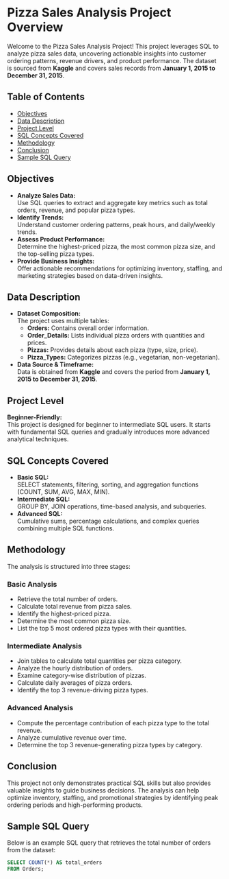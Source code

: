 # Pizza Sales Analysis Project Overview

Welcome to the Pizza Sales Analysis Project! This project leverages SQL to analyze pizza sales data, uncovering actionable insights into customer ordering patterns, revenue drivers, and product performance. The dataset is sourced from **Kaggle** and covers sales records from **January 1, 2015 to December 31, 2015**.

## Table of Contents
- [Objectives](#objectives)
- [Data Description](#data-description)
- [Project Level](#project-level)
- [SQL Concepts Covered](#sql-concepts-covered)
- [Methodology](#methodology)
- [Conclusion](#conclusion)
- [Sample SQL Query](#sample-sql-query)

## Objectives
- **Analyze Sales Data:**  
  Use SQL queries to extract and aggregate key metrics such as total orders, revenue, and popular pizza types.
- **Identify Trends:**  
  Understand customer ordering patterns, peak hours, and daily/weekly trends.
- **Assess Product Performance:**  
  Determine the highest-priced pizza, the most common pizza size, and the top-selling pizza types.
- **Provide Business Insights:**  
  Offer actionable recommendations for optimizing inventory, staffing, and marketing strategies based on data-driven insights.

## Data Description
- **Dataset Composition:**  
  The project uses multiple tables:
  - **Orders:** Contains overall order information.
  - **Order_Details:** Lists individual pizza orders with quantities and prices.
  - **Pizzas:** Provides details about each pizza (type, size, price).
  - **Pizza_Types:** Categorizes pizzas (e.g., vegetarian, non-vegetarian).
- **Data Source & Timeframe:**  
  Data is obtained from **Kaggle** and covers the period from **January 1, 2015 to December 31, 2015**.

## Project Level
**Beginner-Friendly:**  
This project is designed for beginner to intermediate SQL users. It starts with fundamental SQL queries and gradually introduces more advanced analytical techniques.

## SQL Concepts Covered
- **Basic SQL:**  
  SELECT statements, filtering, sorting, and aggregation functions (COUNT, SUM, AVG, MAX, MIN).
- **Intermediate SQL:**  
  GROUP BY, JOIN operations, time-based analysis, and subqueries.
- **Advanced SQL:**  
  Cumulative sums, percentage calculations, and complex queries combining multiple SQL functions.

## Methodology
The analysis is structured into three stages:

### Basic Analysis
- Retrieve the total number of orders.
- Calculate total revenue from pizza sales.
- Identify the highest-priced pizza.
- Determine the most common pizza size.
- List the top 5 most ordered pizza types with their quantities.

### Intermediate Analysis
- Join tables to calculate total quantities per pizza category.
- Analyze the hourly distribution of orders.
- Examine category-wise distribution of pizzas.
- Calculate daily averages of pizza orders.
- Identify the top 3 revenue-driving pizza types.

### Advanced Analysis
- Compute the percentage contribution of each pizza type to the total revenue.
- Analyze cumulative revenue over time.
- Determine the top 3 revenue-generating pizza types by category.

## Conclusion
This project not only demonstrates practical SQL skills but also provides valuable insights to guide business decisions. The analysis can help optimize inventory, staffing, and promotional strategies by identifying peak ordering periods and high-performing products.

## Sample SQL Query
Below is an example SQL query that retrieves the total number of orders from the dataset:

```sql
SELECT COUNT(*) AS total_orders
FROM Orders;

